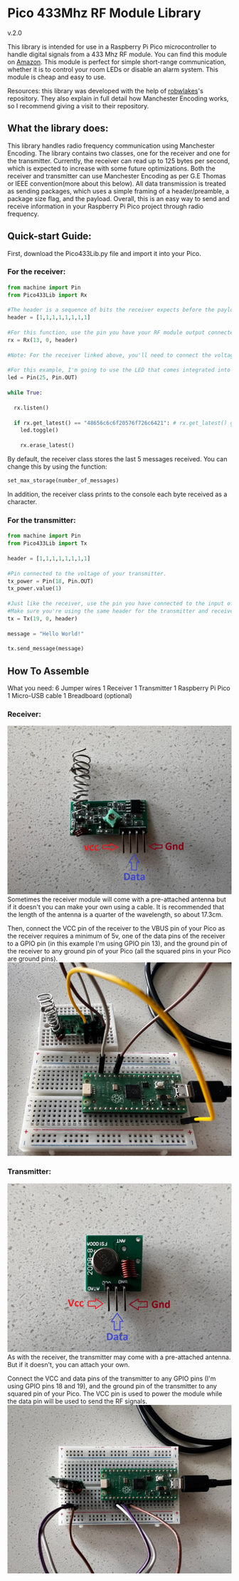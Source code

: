 # Pico 433Mhz RF Module Library
v.2.0

This library is intended for use in a Raspberry Pi Pico microcontroller to handle digital signals from a 433 Mhz RF module. You can find this module on [Amazon](https://www.amazon.com/HiLetgo-Wireless-Transmitter-Receiver-Raspberry/dp/B01DKC2EY4/ref=sr_1_3?dib=eyJ2IjoiMSJ9.tNlJbSBQOEL92GF5uwdw_3SL16TQy5q53ghPMyP1cHEsrLxGHSv_Hrk051zSYoIKOV3SQOxT8WlPG1fWqBXTT2qJziGxOrVbRX8AA7w0lYnlZSmpK8G69bdIipY7qC98s63Tp4Auc2GXPUjxvkEA17zSVrBe0Hu2DsSEkeMOCp1ocImWadqcHmnRnU0TwXfq4_TeJ5_5FVu8ZNVvSN_ARLaKOvYZicok_mjMqcb6nTQ.SDqOOcts__5t69TnLcj5LbM_DOp22w5x4iSZq723qCQ&dib_tag=se&keywords=433mhz+receiver&qid=1710655441&sr=8-3). This module is perfect for simple short-range communication, whether it is to control your room LEDs or disable an alarm system. This module is cheap and easy to use. 

Resources: this library was developed with the help of [robwlakes](https://github.com/robwlakes/ArduinoWeatherOS)'s repository. They also explain in full detail how Manchester Encoding works, so I recommend giving a visit to their repository. 

## What the library does: 

This library handles radio frequency communication using Manchester Encoding. The library contains two classes, one for the receiver and one for the transmitter. Currently, the receiver can read up to 125 bytes per second, which is expected to increase with some future optimizations. Both the receiver and transmitter can use Manchester Encoding as per G.E Thomas or IEEE convention(more about this below). All data transmission is treated as sending packages, which uses a simple framing of a header/preamble, a package size flag, and the payload. Overall, this is an easy way to send and receive information in your Raspberry Pi Pico project through radio frequency. 

## Quick-start Guide:
First, download the Pico433Lib.py file and import it into your Pico.

### For the receiver: 
```python
from machine import Pin
from Pico433Lib import Rx

#The header is a sequence of bits the receiver expects before the payload. You can make the header any binary sequence as long as it starts with a one. I recommend keeping it at least 6 bits long. 
header = [1,1,1,1,1,1,1,1]

#For this function, use the pin you have your RF module output connected to as the first argument, in this example I'm using GPIO pin 13. For the second argument, choose either 0 or 1 to use the original Manchester Encoding or as per IEEE convention(more about this below) respectively. For the third argument, use the header array.
rx = Rx(13, 0, header)

#Note: For the receiver linked above, you'll need to connect the voltage directly into the VSYS pin of your pico as it requires 5v. If you have a receiver that works with 3v then you can use any other GPIO pin. 

#For this example, I'm going to use the LED that comes integrated into your Raspberry Pi Pico
led = Pin(25, Pin.OUT)

while True:

  rx.listen()

  if rx.get_latest() == "48656c6c6f20576f726c6421": # rx.get_latest() gets the last message received, it is returned as a hexadecimal string. In this case, the string translates to "Hello World!"
    led.toggle()

    rx.erase_latest()

```

By default, the receiver class stores the last 5 messages received. You can change this by using the function:
```python 
set_max_storage(number_of_messages)
``` 

In addition, the receiver class prints to the console each byte received as a character. 

### For the transmitter:
```python
from machine import Pin
from Pico433Lib import Tx

header = [1,1,1,1,1,1,1,1]

#Pin connected to the voltage of your transmitter.
tx_power = Pin(18, Pin.OUT)
tx_power.value(1)

#Just like the receiver, use the pin you have connected to the input of your transmitter as the first argument. The second parameter is the type of encoding. The third parameter is for the header. 
#Make sure you're using the same header for the transmitter and receiver!
tx = Tx(19, 0, header)

message = "Hello World!"

tx.send_message(message)

```

## How To Assemble

What you need:
6 Jumper wires
1 Receiver
1 Transmitter
1 Raspberry Pi Pico
1 Micro-USB cable
1 Breadboard (optional)

### Receiver: 
![Image of a 433Mhz rf receiver](pics/rx.jpeg)
Sometimes the receiver module will come with a pre-attached antenna but if it doesn't you can make your own using a cable. It is recommended that the length of the antenna is a quarter of the wavelength, so about 17.3cm. 

Then, connect the VCC pin of the receiver to the VBUS pin of your Pico as the receiver requires a minimum of 5v, one of the data pins of the receiver to a GPIO pin (in this example I'm using GPIO pin 13), and the ground pin of the receiver to any ground pin of your Pico (all the squared pins in your Pico are ground pins). 
![Image of Pico with receiver](pics/pico_with_rx.jpeg)

### Transmitter:

![Image of a 433Mhz RF transmitter](pics/tx.jpeg)
As with the receiver, the transmitter may come with a pre-attached antenna. But if it doesn't, you can attach your own. 

Connect the VCC and data pins of the transmitter to any GPIO pins (I'm using GPIO pins 18 and 19), and the ground pin of the transmitter to any squared pin of your Pico. The VCC pin is used to power the module while the data pin will be used to send the RF signals.
![Image of Pico with transmitter](pics/pico_with_tx.jpeg)
